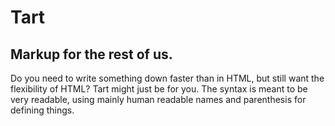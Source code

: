 # Tart
## Markup for the rest of us.

Do you need to write something down faster than in HTML, but still want the flexibility of HTML? Tart might just be for you. The syntax is meant to be very readable, using mainly human readable names and parenthesis for defining things.